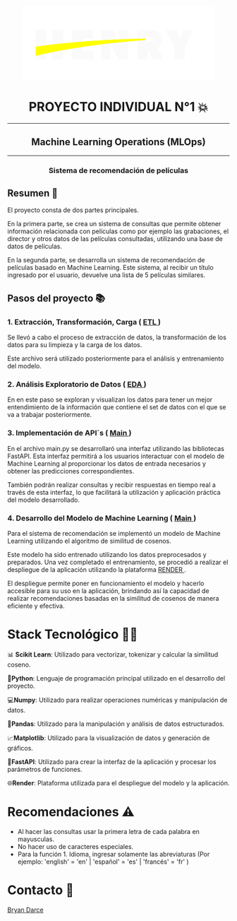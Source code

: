 <p align="center">
  <img src="src/logo_henry.png" alt="Logo">
</p>

 
<h1 align="center"> PROYECTO INDIVIDUAL N°1 💥</h1>
<hr>

 
<h2 align="center">Machine Learning Operations (MLOps)</h2>
  <hr>
<h3 align="center">Sistema de recomendación de películas</h3>

## Resumen 📃 

El proyecto consta de dos partes principales. 

En la primera parte, se crea un sistema de consultas que permite obtener información relacionada con películas como por ejemplo las grabaciones, el director y otros datos de las películas consultadas, utilizando una base de datos de películas. 

En la segunda parte, se desarrolla un sistema de recomendación de películas basado en Machine Learning. Este sistema, al recibir un título ingresado por el usuario, devuelve una lista de 5 películas similares.

## Pasos del proyecto 📚
### 1. Extracción, Transformación, Carga ( [ ETL ](https://github.com/BryanDarce01/PI_ML_OPS/blob/master/ETL_Peliculas.ipynb))
Se llevó a cabo el proceso de extracción de datos, la transformación de los datos para su limpieza y la carga de los datos. 

Este archivo será utilizado posteriormente para el análisis y entrenamiento del modelo.

### 2. Análisis Exploratorio de Datos ( [ EDA ](https://github.com/BryanDarce01/PI_ML_OPS/blob/master/EDA.ipynb))
En en este paso se exploran y visualizan los datos para tener un mejor entendimiento de la información que contiene el set de datos con el que se va a trabajar posteriormente.

###  3. Implementación de API´s ( [ Main ](https://github.com/BryanDarce01/PI_ML_OPS/blob/master/main.py))
En el archivo main.py se desarrollaró una interfaz utilizando las bibliotecas FastAPI. Esta interfaz permitirá a los usuarios interactuar con el modelo de Machine Learning al proporcionar los datos de entrada necesarios y obtener las predicciones correspondientes. 

También podrán realizar consultas y recibir respuestas en tiempo real a través de esta interfaz, lo que facilitará la utilización y aplicación práctica del modelo desarrollado.

### 4. Desarrollo del Modelo de Machine Learning ( [ Main ](https://github.com/BryanDarce01/PI_ML_OPS/blob/master/main.py))

Para el sistema de recomendación se implementó un modelo de Machine Learning utilizando el algoritmo de similitud de cosenos. 

Este modelo ha sido entrenado utilizando los datos preprocesados y preparados. Una vez completado el entrenamiento, se procedió a realizar el despliegue de la aplicación utilizando la plataforma [RENDER ](https://darcemlops.onrender.com/docs). 

El despliegue permite poner en funcionamiento el modelo y hacerlo accesible para su uso en la aplicación, brindando así la capacidad de realizar recomendaciones basadas en la similitud de cosenos de manera eficiente y efectiva.

# 
# Stack Tecnológico 👨‍💻
📊 **Scikit Learn**: Utilizado para vectorizar, tokenizar y calcular la similitud coseno.

🐍**Python**: Lenguaje de programación principal utilizado en el desarrollo del proyecto.

💻**Numpy**: Utilizado para realizar operaciones numéricas y manipulación de datos.

🐼**Pandas**: Utilizado para la manipulación y análisis de datos estructurados.

📈**Matplotlib**: Utilizado para la visualización de datos y generación de gráficos.

📳**FastAPI**: Utilizado para crear la interfaz de la aplicación y procesar los parámetros de funciones.

🌐**Render**: Plataforma utilizada para el despliegue del modelo y la aplicación.

# Recomendaciones ⚠️
- Al hacer las consultas usar la primera letra de cada palabra en mayusculas.
- No hacer uso de caracteres especiales.
- Para la función 1. Idioma, ingresar solamente las abreviaturas (Por ejemplo: 'english' = 'en' | 'español' = 'es' | 'francés' = 'fr' )

# Contacto 📱
[Bryan Darce](https://www.linkedin.com/in/bryan-darce/)